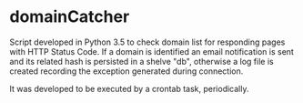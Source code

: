 # domainCatcher
Script developed in Python 3.5 to check domain list for responding pages with HTTP Status Code. If a domain is identified an email notification is sent and its related hash is persisted in a shelve "db", otherwise a log file is created recording the exception generated during connection.

It was developed to be executed by a crontab task, periodically.
